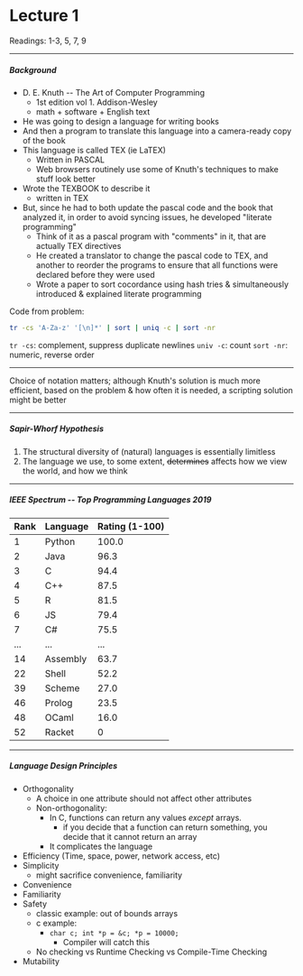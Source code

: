 <h1>Lecture 1</h1>
Readings: 1-3, 5, 7, 9

---

<h5>Background</h5>

  * D. E. Knuth -- The Art of Computer Programming
      - 1st edition vol 1. Addison-Wesley
      - math + software + English text
  * He was going to design a language for writing books
  * And then a program to translate this language into a camera-ready copy of the book
  * This language is called TEX (ie LaTEX)
      - Written in PASCAL
      - Web browsers routinely use some of Knuth's techniques to make stuff look better
  * Wrote the TEXBOOK to describe it
      - written in TEX
  * But, since he had to both update the pascal code and the book that analyzed it, in order to avoid syncing issues, he developed "literate programming"
      - Think of it as a pascal program with "comments" in it, that are actually TEX directives
      - He created a translator to change the pascal code to TEX, and another to reorder the programs to ensure that all functions were declared before they were used
      - Wrote a paper to sort cocordance using hash tries & simultaneously introduced & explained literate programming

Code from problem: 
```sh
tr -cs 'A-Za-z' '[\n]*' | sort | uniq -c | sort -nr 

```

`tr -cs`: complement, suppress duplicate newlines
`univ -c`: count
`sort -nr`: numeric, reverse order

---

Choice of notation matters; although Knuth's solution is much more efficient, based on the problem & how often it is needed, a scripting solution might be better

---

<h5>Sapir-Whorf Hypothesis</h5>

1. The structural diversity of (natural) languages is essentially limitless
2. The language we use, to some extent, ~~determines~~ affects how we view the world, and how we think

---

<h5>IEEE Spectrum -- Top Programming Languages 2019</h5>

Rank | Language | Rating (1-100)
---|---|---
1|Python|100.0
2|Java|96.3
3|C|94.4
4|C++|87.5
5|R|81.5
6|JS|79.4
7|C#|75.5
...|...|...
14|Assembly|63.7
22|Shell|52.2
39|Scheme|27.0
46|Prolog|23.5
48|OCaml|16.0
52|Racket|0

---

<h5>Language Design Principles</h5>

  * Orthogonality
      - A choice in one attribute should not affect other attributes
      - Non-orthogonality:
          + In C, functions can return any values _except_ arrays.
              * if you decide that a function can return something, you decide that it cannot return an array
          + It complicates the language
  * Efficiency (Time, space, power, network access, etc)
  * Simplicity
      - might sacrifice convenience, familiarity
  * Convenience
  * Familiarity
  * Safety
      - classic example: out of bounds arrays
      - c example:
          + `char c; int *p = &c; *p = 10000;` 
              * Compiler will catch this
      - No checking vs Runtime Checking vs Compile-Time Checking
  * Mutability